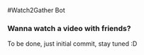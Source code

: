 #Watch2Gather Bot

### Wanna watch a video with friends?

To be done, just initial commit, stay tuned :D